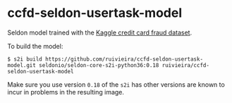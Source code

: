 # ccfd-seldon-usertask-model

Seldon model trained with the [Kaggle credit card fraud dataset](https://www.kaggle.com/mlg-ulb/creditcardfraud).

To build the model:

```shell
$ s2i build https://github.com/ruivieira/ccfd-seldon-usertask-model.git seldonio/seldon-core-s2i-python36:0.18 ruivieira/ccfd-seldon-usertask-model
```

Make sure you use version `0.18` of the `s2i` has other versions are known to incur in problems in the resulting image.